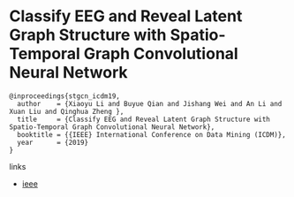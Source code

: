 # Classify EEG and Reveal Latent Graph Structure with Spatio-Temporal Graph Convolutional Neural Network

```
@inproceedings{stgcn_icdm19,
  author    = {Xiaoyu Li and Buyue Qian and Jishang Wei and An Li and Xuan Liu and Qinghua Zheng },
  title     = {Classify EEG and Reveal Latent Graph Structure with Spatio-Temporal Graph Convolutional Neural Network},
  booktitle = {{IEEE} International Conference on Data Mining (ICDM)},
  year      = {2019}
}
```

links
- [ieee](https://ieeexplore.ieee.org/document/8970787)
